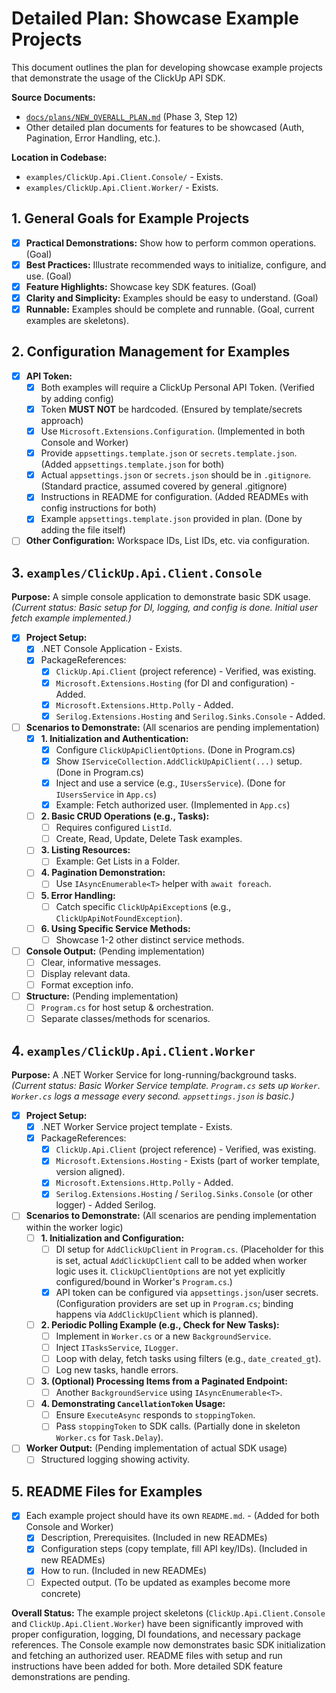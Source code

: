 # Detailed Plan: Showcase Example Projects

This document outlines the plan for developing showcase example projects that demonstrate the usage of the ClickUp API SDK.

**Source Documents:**
*   [`docs/plans/NEW_OVERALL_PLAN.md`](../NEW_OVERALL_PLAN.md) (Phase 3, Step 12)
*   Other detailed plan documents for features to be showcased (Auth, Pagination, Error Handling, etc.).

**Location in Codebase:**
*   `examples/ClickUp.Api.Client.Console/` - Exists.
*   `examples/ClickUp.Api.Client.Worker/` - Exists.

## 1. General Goals for Example Projects

- [x] **Practical Demonstrations:** Show how to perform common operations. (Goal)
- [x] **Best Practices:** Illustrate recommended ways to initialize, configure, and use. (Goal)
- [x] **Feature Highlights:** Showcase key SDK features. (Goal)
- [x] **Clarity and Simplicity:** Examples should be easy to understand. (Goal)
- [x] **Runnable:** Examples should be complete and runnable. (Goal, current examples are skeletons).

## 2. Configuration Management for Examples

- [x] **API Token:**
    - [x] Both examples will require a ClickUp Personal API Token. (Verified by adding config)
    - [x] Token **MUST NOT** be hardcoded. (Ensured by template/secrets approach)
    - [x] Use `Microsoft.Extensions.Configuration`. (Implemented in both Console and Worker)
    - [x] Provide `appsettings.template.json` or `secrets.template.json`. (Added `appsettings.template.json` for both)
    - [x] Actual `appsettings.json` or `secrets.json` should be in `.gitignore`. (Standard practice, assumed covered by general .gitignore)
    - [x] Instructions in README for configuration. (Added READMEs with config instructions for both)
    - [x] Example `appsettings.template.json` provided in plan. (Done by adding the file itself)
- [ ] **Other Configuration:** Workspace IDs, List IDs, etc. via configuration.

## 3. `examples/ClickUp.Api.Client.Console`

**Purpose:** A simple console application to demonstrate basic SDK usage.
*(Current status: Basic setup for DI, logging, and config is done. Initial user fetch example implemented.)*

- [x] **Project Setup:**
    - [x] .NET Console Application - Exists.
    - [x] PackageReferences:
        - [x] `ClickUp.Api.Client` (project reference) - Verified, was existing.
        - [x] `Microsoft.Extensions.Hosting` (for DI and configuration) - Added.
        - [x] `Microsoft.Extensions.Http.Polly` - Added.
        - [x] `Serilog.Extensions.Hosting` and `Serilog.Sinks.Console` - Added.

- [ ] **Scenarios to Demonstrate:** (All scenarios are pending implementation)
    - [x] **1. Initialization and Authentication:**
        - [x] Configure `ClickUpApiClientOptions`. (Done in Program.cs)
        - [x] Show `IServiceCollection.AddClickUpApiClient(...)` setup. (Done in Program.cs)
        - [x] Inject and use a service (e.g., `IUsersService`). (Done for `IUsersService` in `App.cs`)
        - [x] Example: Fetch authorized user. (Implemented in `App.cs`)
    - [ ] **2. Basic CRUD Operations (e.g., Tasks):**
        - [ ] Requires configured `ListId`.
        - [ ] Create, Read, Update, Delete Task examples.
    - [ ] **3. Listing Resources:**
        - [ ] Example: Get Lists in a Folder.
    - [ ] **4. Pagination Demonstration:**
        - [ ] Use `IAsyncEnumerable<T>` helper with `await foreach`.
    - [ ] **5. Error Handling:**
        - [ ] Catch specific `ClickUpApiException`s (e.g., `ClickUpApiNotFoundException`).
    - [ ] **6. Using Specific Service Methods:**
        - [ ] Showcase 1-2 other distinct service methods.

- [ ] **Console Output:** (Pending implementation)
    - [ ] Clear, informative messages.
    - [ ] Display relevant data.
    - [ ] Format exception info.

- [ ] **Structure:** (Pending implementation)
    - [ ] `Program.cs` for host setup & orchestration.
    - [ ] Separate classes/methods for scenarios.

## 4. `examples/ClickUp.Api.Client.Worker`

**Purpose:** A .NET Worker Service for long-running/background tasks.
*(Current status: Basic Worker Service template. `Program.cs` sets up `Worker`. `Worker.cs` logs a message every second. `appsettings.json` is basic.)*

- [x] **Project Setup:**
    - [x] .NET Worker Service project template - Exists.
    - [x] PackageReferences:
        - [x] `ClickUp.Api.Client` (project reference) - Verified, was existing.
        - [x] `Microsoft.Extensions.Hosting` - Exists (part of worker template, version aligned).
        - [x] `Microsoft.Extensions.Http.Polly` - Added.
        - [x] `Serilog.Extensions.Hosting` / `Serilog.Sinks.Console` (or other logger) - Added Serilog.

- [ ] **Scenarios to Demonstrate:** (All scenarios are pending implementation within the worker logic)
    - [ ] **1. Initialization and Configuration:**
        - [ ] DI setup for `AddClickUpClient` in `Program.cs`. (Placeholder for this is set, actual `AddClickUpClient` call to be added when worker logic uses it. `ClickUpClientOptions` are not yet explicitly configured/bound in Worker's `Program.cs`.)
        - [x] API token can be configured via `appsettings.json`/user secrets. (Configuration providers are set up in `Program.cs`; binding happens via `AddClickUpClient` which is planned).
    - [ ] **2. Periodic Polling Example (e.g., Check for New Tasks):**
        - [ ] Implement in `Worker.cs` or a new `BackgroundService`.
        - [ ] Inject `ITasksService`, `ILogger`.
        - [ ] Loop with delay, fetch tasks using filters (e.g., `date_created_gt`).
        - [ ] Log new tasks, handle errors.
    - [ ] **3. (Optional) Processing Items from a Paginated Endpoint:**
        - [ ] Another `BackgroundService` using `IAsyncEnumerable<T>`.
    - [ ] **4. Demonstrating `CancellationToken` Usage:**
        - [ ] Ensure `ExecuteAsync` responds to `stoppingToken`.
        - [ ] Pass `stoppingToken` to SDK calls. (Partially done in skeleton `Worker.cs` for `Task.Delay`).

- [ ] **Worker Output:** (Pending implementation of actual SDK usage)
    - [ ] Structured logging showing activity.

## 5. README Files for Examples

- [x] Each example project should have its own `README.md`. - (Added for both Console and Worker)
    - [x] Description, Prerequisites. (Included in new READMEs)
    - [x] Configuration steps (copy template, fill API key/IDs). (Included in new READMEs)
    - [x] How to run. (Included in new READMEs)
    - [ ] Expected output. (To be updated as examples become more concrete)

**Overall Status:** The example project skeletons (`ClickUp.Api.Client.Console` and `ClickUp.Api.Client.Worker`) have been significantly improved with proper configuration, logging, DI foundations, and necessary package references. The Console example now demonstrates basic SDK initialization and fetching an authorized user. README files with setup and run instructions have been added for both. More detailed SDK feature demonstrations are pending.
```
```
